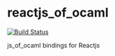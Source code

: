 # reactjs_of_ocaml
[![Build Status](https://travis-ci.org/AngryLawyer/reactjs_of_ocaml.svg?branch=master)](https://travis-ci.org/AngryLawyer/reactjs_of_ocaml)

js_of_ocaml bindings for Reactjs
